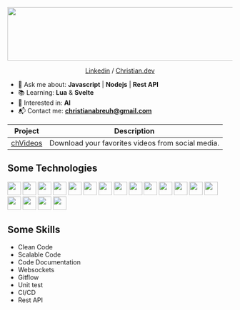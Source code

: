 <p style="text-align: center;">
  <img width="800px" height="120px" src="https://i.imgur.com/7otQ9er.png">
  <!-- <img width="800px" height="120px" src="https://i.imgur.com/NPDwjrV.png"> -->
  <!-- <img width="800px" height="120px" src="https://i.imgur.com/QPZaZIQ.png"> -->
</p>

<p style="text-align: center;">
  <a href="https://www.linkedin.com/in/christianabreuh/">Linkedin</a>
  /
  <a href="https://www.christianabreu.dev">Christian.dev</a>
</p>

<!-- <h1 style="text-align: center;">Welcome 👋</h1> -->

- 💬 Ask me about: **Javascript** | **Nodejs** | **Rest API**
- 📚 Learning: **Lua** & **Svelte**
- 🔭 Interested in: **AI**
- 📬 Contact me: **christianabreuh@gmail.com**

| Project                                       | Description                                       |
| --------------------------------------------- | ------------------------------------------------- |
| [chVideos](https://t.me/chvideodownloaderbot) | Download your favorites videos from social media. |

## Some Technologies

<p>
<img width="30px" height="30px" src="https://cdn.worldvectorlogo.com/logos/logo-javascript.svg">
<img width="30px" height="30px" src="https://cdn.worldvectorlogo.com/logos/nodejs-icon.svg">
<img width="30px" height="30px" src="https://cdn.worldvectorlogo.com/logos/typescript.svg">
<img width="30px" height="30px" src="https://cdn.worldvectorlogo.com/logos/express-109.svg">
<img width="30px" height="30px" src="https://cdn.worldvectorlogo.com/logos/react-2.svg">
<img width="30px" height="30px" src="https://cdn.worldvectorlogo.com/logos/git-icon.svg">
<img width="30px" height="30px" src="https://cdn.worldvectorlogo.com/logos/postgresql.svg">
<img width="30px" height="30px" src="https://cdn.worldvectorlogo.com/logos/mongodb-icon-1.svg">
<img width="30px" height="30px" src="https://cdn.worldvectorlogo.com/logos/aws-2.svg">
<img width="30px" height="30px" src="https://cdn.worldvectorlogo.com/logos/linux-tux.svg">
<img width="30px" height="30px" src="https://cdn.worldvectorlogo.com/logos/visual-studio-code-1.svg">
<img width="30px" height="30px" src="https://cdn.worldvectorlogo.com/logos/vim.svg">
<img width="30px" height="30px" src="https://cdn.worldvectorlogo.com/logos/lua-5.svg">
<img width="30px" height="30px" src="https://cdn.worldvectorlogo.com/logos/html-1.svg">
<img width="30px" height="30px" src="https://cdn.worldvectorlogo.com/logos/css-3.svg">
<img width="30px" height="30px" src="https://cdn.worldvectorlogo.com/logos/electron-1.svg">
<img width="30px" height="30px" src="https://cdn.worldvectorlogo.com/logos/tmux.svg">
<img width="30px" height="30px" src="https://cdn.worldvectorlogo.com/logos/bash-1.svg">
</p>

## Some Skills

- Clean Code
- Scalable Code
- Code Documentation
- Websockets
- Gitflow
- Unit test
- CI/CD
- Rest API
